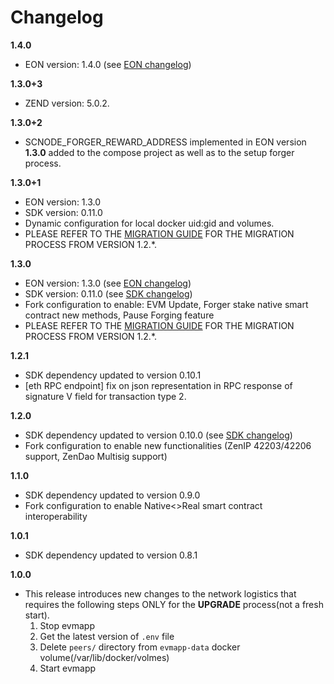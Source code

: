 # Changelog

**1.4.0**
* EON version: 1.4.0 (see [EON changelog](https://github.com/HorizenOfficial/eon/blob/main/doc/release/1.4.0.md))

**1.3.0+3**
* ZEND version: 5.0.2.

**1.3.0+2**
* SCNODE_FORGER_REWARD_ADDRESS implemented in EON version **1.3.0** added to the compose project as well as to the setup forger process.

**1.3.0+1**
* EON version: 1.3.0
* SDK version: 0.11.0
* Dynamic configuration for local docker uid:gid and volumes.
* PLEASE REFER TO THE [MIGRATION GUIDE](./docs/MIGRATION.md) FOR THE MIGRATION PROCESS FROM VERSION 1.2.*.

**1.3.0**
* EON version: 1.3.0 (see [EON changelog](https://github.com/HorizenOfficial/eon/blob/main/doc/release/1.3.0.md))
* SDK version: 0.11.0 (see [SDK changelog](https://github.com/HorizenOfficial/Sidechains-SDK/blob/0.11.0/CHANGELOG.md))
* Fork configuration to enable: EVM Update, Forger stake native smart contract new methods, Pause Forging feature
* PLEASE REFER TO THE [MIGRATION GUIDE](./docs/MIGRATION.md) FOR THE MIGRATION PROCESS FROM VERSION 1.2.*.

**1.2.1**
* SDK dependency updated to version 0.10.1
* [eth RPC endpoint] fix on json representation in RPC response of signature V field for transaction type 2.

**1.2.0**
* SDK dependency updated to version 0.10.0 (see [SDK changelog](https://github.com/HorizenOfficial/Sidechains-SDK/blob/master/CHANGELOG.md))
* Fork configuration to enable new functionalities (ZenIP 42203/42206 support, ZenDao Multisig support)

**1.1.0**
* SDK dependency updated to version 0.9.0
* Fork configuration to enable Native<>Real smart contract interoperability

**1.0.1**
* SDK dependency updated to version 0.8.1

**1.0.0**
* This release introduces new changes to the network logistics that requires the following steps ONLY for the **UPGRADE** process(not a fresh start).
  1. Stop evmapp 
  2. Get the latest version of `.env` file
  3. Delete `peers/` directory from `evmapp-data` docker volume(/var/lib/docker/volmes)
  4. Start evmapp
